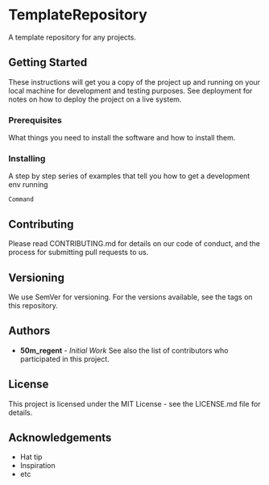 # TemplateRepository
A template repository for any projects.

## Getting Started
These instructions will get you a copy of the project up and running on your local machine for development and testing purposes. See deployment for notes on how to deploy the project on a live system.

### Prerequisites
What things you need to install the software and how to install them.

### Installing
A step by step series of examples that tell you how to get a development env running

`Command`

## Contributing
Please read CONTRIBUTING.md for details on our code of conduct, and the process for submitting pull requests to us.

## Versioning
We use SemVer for versioning. For the versions available, see the tags on this repository.

## Authors
- **50m_regent** - _Initial Work_
See also the list of contributors who participated in this project.

## License
This project is licensed under the MIT License - see the LICENSE.md file for details.

## Acknowledgements
- Hat tip
- Inspiration
- etc
